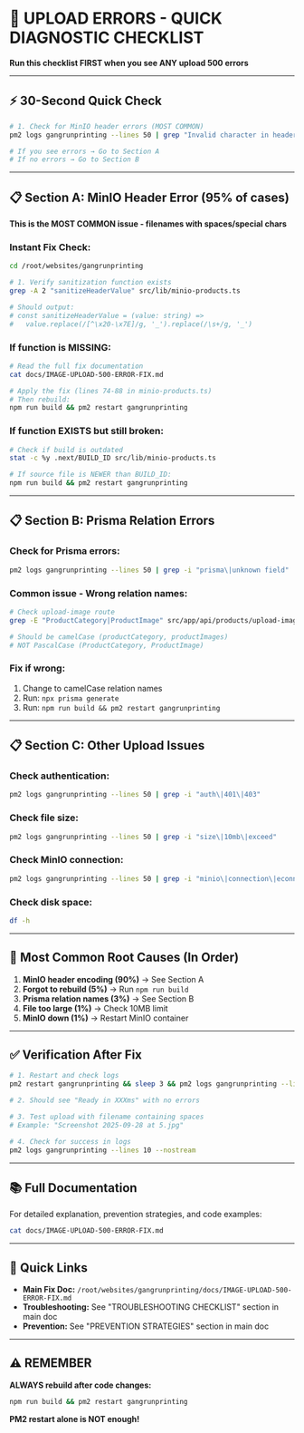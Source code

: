 # 🚨 UPLOAD ERRORS - QUICK DIAGNOSTIC CHECKLIST

**Run this checklist FIRST when you see ANY upload 500 errors**

---

## ⚡ 30-Second Quick Check

```bash
# 1. Check for MinIO header errors (MOST COMMON)
pm2 logs gangrunprinting --lines 50 | grep "Invalid character in header"

# If you see errors → Go to Section A
# If no errors → Go to Section B
```

---

## 📋 Section A: MinIO Header Error (95% of cases)

**This is the MOST COMMON issue - filenames with spaces/special chars**

### Instant Fix Check:
```bash
cd /root/websites/gangrunprinting

# 1. Verify sanitization function exists
grep -A 2 "sanitizeHeaderValue" src/lib/minio-products.ts

# Should output:
# const sanitizeHeaderValue = (value: string) =>
#   value.replace(/[^\x20-\x7E]/g, '_').replace(/\s+/g, '_')
```

### If function is MISSING:
```bash
# Read the full fix documentation
cat docs/IMAGE-UPLOAD-500-ERROR-FIX.md

# Apply the fix (lines 74-88 in minio-products.ts)
# Then rebuild:
npm run build && pm2 restart gangrunprinting
```

### If function EXISTS but still broken:
```bash
# Check if build is outdated
stat -c %y .next/BUILD_ID src/lib/minio-products.ts

# If source file is NEWER than BUILD_ID:
npm run build && pm2 restart gangrunprinting
```

---

## 📋 Section B: Prisma Relation Errors

### Check for Prisma errors:
```bash
pm2 logs gangrunprinting --lines 50 | grep -i "prisma\|unknown field"
```

### Common issue - Wrong relation names:
```bash
# Check upload-image route
grep -E "ProductCategory|ProductImage" src/app/api/products/upload-image/route.ts

# Should be camelCase (productCategory, productImages)
# NOT PascalCase (ProductCategory, ProductImage)
```

### Fix if wrong:
1. Change to camelCase relation names
2. Run: `npx prisma generate`
3. Run: `npm run build && pm2 restart gangrunprinting`

---

## 📋 Section C: Other Upload Issues

### Check authentication:
```bash
pm2 logs gangrunprinting --lines 50 | grep -i "auth\|401\|403"
```

### Check file size:
```bash
pm2 logs gangrunprinting --lines 50 | grep -i "size\|10mb\|exceed"
```

### Check MinIO connection:
```bash
pm2 logs gangrunprinting --lines 50 | grep -i "minio\|connection\|econnrefused"
```

### Check disk space:
```bash
df -h
```

---

## 🎯 Most Common Root Causes (In Order)

1. **MinIO header encoding (90%)** → See Section A
2. **Forgot to rebuild (5%)** → Run `npm run build`
3. **Prisma relation names (3%)** → See Section B
4. **File too large (1%)** → Check 10MB limit
5. **MinIO down (1%)** → Restart MinIO container

---

## ✅ Verification After Fix

```bash
# 1. Restart and check logs
pm2 restart gangrunprinting && sleep 3 && pm2 logs gangrunprinting --lines 20

# 2. Should see "Ready in XXXms" with no errors

# 3. Test upload with filename containing spaces
# Example: "Screenshot 2025-09-28 at 5.jpg"

# 4. Check for success in logs
pm2 logs gangrunprinting --lines 10 --nostream
```

---

## 📚 Full Documentation

For detailed explanation, prevention strategies, and code examples:
```bash
cat docs/IMAGE-UPLOAD-500-ERROR-FIX.md
```

---

## 🔗 Quick Links

- **Main Fix Doc:** `/root/websites/gangrunprinting/docs/IMAGE-UPLOAD-500-ERROR-FIX.md`
- **Troubleshooting:** See "TROUBLESHOOTING CHECKLIST" section in main doc
- **Prevention:** See "PREVENTION STRATEGIES" section in main doc

---

## ⚠️ REMEMBER

**ALWAYS rebuild after code changes:**
```bash
npm run build && pm2 restart gangrunprinting
```

**PM2 restart alone is NOT enough!**
